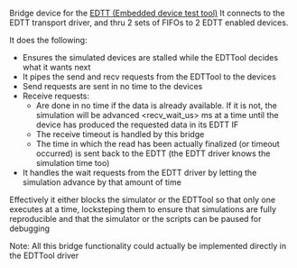 Bridge device for the [EDTT (Embedded device test tool)](https://github.com/EDTTool)
It connects to the EDTT transport driver,
and thru 2 sets of FIFOs to 2 EDTT enabled devices.

It does the following:
* Ensures the simulated devices are stalled while the EDTTool decides what
  it wants next
* It pipes the send and recv requests from the EDTTool to the devices
 * Send requests are sent in no time to the devices
 * Receive requests:
   * Are done in no time if the data is already available. If it is not, the
     simulation will be advanced <recv_wait_us> ms at a time until the device
     has produced the requested data in its EDTT IF
   * The receive timeout is handled by this bridge
   * The time in which the read has been actually finalized (or timeout
     occurred) is sent back to the EDTT (the EDTT driver knows the
     simulation time too)
* It handles the wait requests from the EDTT driver by letting the simulation
  advance by that amount of time

Effectively it either blocks the simulator or the EDTTool so that only one
executes at a time, locksteping them to ensure that simulations are fully
reproducible and that the simulator or the scripts can be paused for debugging

Note: All this bridge functionality could actually be implemented directly in
the EDTTool driver
